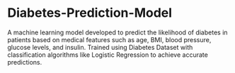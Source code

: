 # Diabetes-Prediction-Model
A machine learning model developed to predict the likelihood of diabetes in patients based on medical features such as age, BMI, blood pressure, glucose levels, and insulin. Trained using Diabetes Dataset with classification algorithms like Logistic Regression to achieve accurate predictions.
